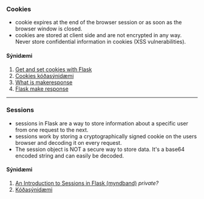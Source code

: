 ### Cookies

* cookie expires at the end of the browser session or as soon as the browser window is closed. 
* cookies are stored at client side and are not encrypted in any way. Never store confidential information in cookies (XSS vulnerabilities).

#### Sýnidæmi

<!--1. [Flask cookies (vefgrein)](https://pythonise.com/series/learning-flask/flask-cookies)-->
1. [Get and set cookies with Flask](https://pythonbasics.org/flask-cookies/)
1. [Cookies kóðasýnidæmi](https://github.com/vefthroun/Namsefni/tree/main/5-Cookies%26Sessions/Cookies)
1. [What is makeresponse](https://www.educative.io/answers/what-is-flaskmakeresponse)
1. [Flask make response](https://www.educba.com/flask-make_response/)

---

### Sessions
- sessions in Flask are a way to store information about a specific user from one request to the next.
- sessions work by storing a cryptographically signed cookie on the users browser and decoding it on every request.
- The session object is NOT a secure way to store data. It's a base64 encoded string and can easily be decoded.

#### Sýnidæmi

1. [An Introduction to Sessions in Flask (myndband)](https://www.youtube.com/watch?v=T1ZVyY1LWOg) _private?_
1. [Kóðasýnidæmi](https://github.com/vefthroun/Namsefni/tree/main/5-Cookies%26Sessions/Sessions) 

<!--1. [The Flask session object](https://pythonise.com/series/learning-flask/flask-session-object)-->

